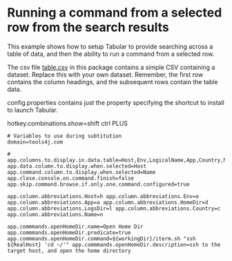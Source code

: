 # Running a command from a selected row from the search results

This example shows how to setup Tabular to provide searching across a
table of data, and then the ability to run a command from a selected row.

The csv file [table.csv](table.csv) in this package contains a simple
CSV containing a dataset. Replace this with your own dataset. Remember,
the first row contains the column headings, and the subsequent rows
contain the table data.

config.properties contains just the property specifying the shortcut
to install to launch Tabular.

hotkey.combinations.show=shift ctrl PLUS

```
# Variables to use during subtitution
domain=tools4j.com

#
app.columns.to.display.in.data.table=Host,Env,LogicalName,App,Country,Name
app.data.column.to.display.when.selected=Host
app.command.column.to.display.when.selected=Name
app.close.console.on.command.finish=false
app.skip.command.browse.if.only.one.command.configured=true

app.column.abbreviations.Host=h app.column.abbreviations.Env=e
app.column.abbreviations.App=a app.column.abbreviations.HomeDir=d
app.column.abbreviations.LogsDir=l app.column.abbreviations.Country=c
app.column.abbreviations.Name=n

app.commmands.openHomeDir.name=Open Home Dir
app.commmands.openHomeDir.predicate=true
app.commmands.openHomeDir.command=${workingDir}/iterm.sh "ssh
${RealHost} 'cd ~/'" app.commmands.openHomeDir.description=ssh to the
target host, and open the home directory
```



